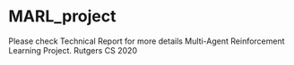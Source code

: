 # MARL_project
Please check Technical Report for more details
Multi-Agent Reinforcement Learning Project.  Rutgers CS 2020
